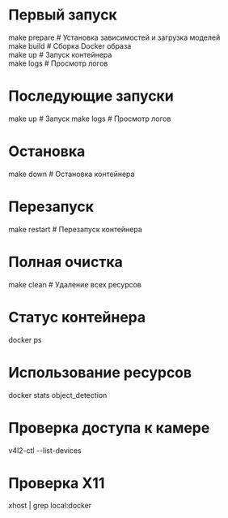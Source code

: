 # Первый запуск

make prepare # Установка зависимостей и загрузка моделей  
make build # Сборка Docker образа  
make up # Запуск контейнера  
make logs # Просмотр логов

# Последующие запуски

make up # Запуск
make logs # Просмотр логов

# Остановка

make down # Остановка контейнера

# Перезапуск

make restart # Перезапуск контейнера

# Полная очистка

make clean # Удаление всех ресурсов

# Статус контейнера

docker ps

# Использование ресурсов

docker stats object_detection

# Проверка доступа к камере

v4l2-ctl --list-devices

# Проверка X11

xhost | grep local:docker

